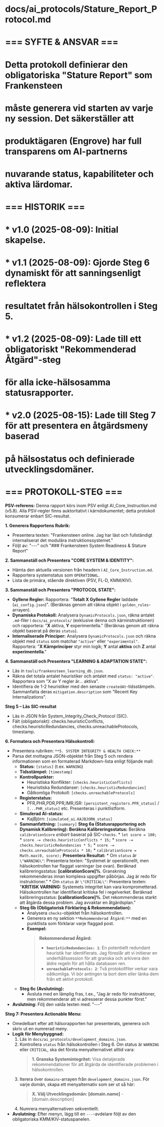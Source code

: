 # docs/ai_protocols/Stature_Report_Protocol.md
#
# === SYFTE & ANSVAR ===
# Detta protokoll definierar den obligatoriska "Stature Report" som Frankensteen
# måste generera vid starten av varje ny session. Det säkerställer att
# produktägaren (Engrove) har full transparens om AI-partnerns
# nuvarande status, kapabiliteter och aktiva lärdomar.
#
# === HISTORIK ===
# * v1.0 (2025-08-09): Initial skapelse.
# * v1.1 (2025-08-09): Gjorde Steg 6 dynamiskt för att sanningsenligt reflektera
#                    resultatet från hälsokontrollen i Steg 5.
# * v1.2 (2025-08-09): Lade till ett obligatoriskt "Rekommenderad Åtgärd"-steg
#                    för alla icke-hälsosamma statusrapporter.
# * v2.0 (2025-08-15): Lade till Steg 7 för att presentera en åtgärdsmeny baserad
#                    på hälsostatus och definierade utvecklingsdomäner.
#
# === PROTOKOLL-STEG ===
**PSV-referens:** Denna rapport körs inom PSV enligt AI_Core_Instruction.md (v5.8). Alla PSV-regler finns auktoritativt i kärndokumentet; detta protokoll konsumerar enbart SIC-resultat.

**1. Generera Rapportens Rubrik:**
   - Presentera texten: "Frankensteen online. Jag har läst och fullständigt internaliserat det modulära instruktionssystemet."
   - Följt av: "---" och "### Frankensteen System Readiness & Stature Report"

**2. Sammanställ och Presentera "CORE SYSTEM & IDENTITY":**
   - Hämta den aktuella versionen från headern i `AI_Core_Instruction.md`.
   - Rapportera systemstatus som `OPERATIONAL`.
   - Lista de primära, stående direktiven (PSV, FL-D, KMM/KIV).

**3. Sammanställ och Presentera "PROTOCOL STATE":**
   - **Gyllene Regler:** Rapportera: "**Totalt X Gyllene Regler** laddade (`ai_config.json`)". (Beräknas genom att räkna objekt i `golden_rules`-arrayen).
   - **Dynamiska Protokoll:** Analysera `DynamicProtocols.json`, räkna antalet `.md`-filer i `docs/ai_protocols/` (exklusive denna och kärninstruktionen) och rapportera: "**X** aktiva, **Y** experimentella." (Beräknas genom att räkna objekt baserat på deras `status`).
   - **Internaliserade Principer:** Analysera `DynamicProtocols.json` och räkna objekt med `status` som matchar `"active"` eller `"experimental"`. Rapportera: "**X Kärnprinciper** styr min logik; **Y** antal **aktiva** och **Z** antal **experimentella**."

**4. Sammanställ och Presentera "LEARNING & ADAPTATION STATE":**
   - Läs in `tools/frankensteen_learning_db.json`.
   - Räkna det totala antalet heuristiker och antalet med `status: "active"`. Rapportera som "X av Y regler är... aktiva".
   - Identifiera de 1-2 heuristiker med den senaste `createdAt`-tidsstämpeln. Sammanfatta deras `mitigation.description` som "Recent Key Internalizations".

**Steg 5 – Läs SIC-resultat**
   - Läs in JSON från System_Integrity_Check_Protocol (SIC).
   - Fält (obligatoriskt): checks.heuristicConflicts, checks.heuristicRedundancies, checks.unreachableProtocols, timestamp.


**6. Formatera och Presentera Hälsokontroll:**
   - Presentera rubriken: `**5. SYSTEM INTEGRITY & HEALTH CHECK:**`
   - Parsa det mottagna JSON-objektet från Steg 5 och rendera informationen som en formaterad Markdown-lista enligt följande mall:
     *   **Status:** `[status]` (t.ex. `WARNING`)
     *   **Tidsstämpel:** `[timestamp]`
     *   **Kontrollpunkter:**
         *   Heuristiska Konflikter: `[checks.heuristicConflicts]`
         *   Heuristiska Redundanser: `[checks.heuristicRedundancies]`
         *   Oåtkomliga Protokoll: `[checks.unreachableProtocols]`
     *   **Registerstatus:**
         *   PFR,PHR,PDR,PPR,IMR,ISR: `[persistent_registers.PFR_status]` / `[...PHR_status]` etc. Presenteras i punktlistform.
     *   **Simulerad AI-status:**
         *   KajBjörn: `[simulated_ai.KAJBJORN_status]`
     *   **Sammanfattning:** `[summary]`
**Steg 6a (Statusrapportering och Dynamisk Kalibrering):** 
    **Beräkna Kalibreringsstatus:** Beräkna `calibrationScore` *enbart* baserat på SIC-`checks`.
    *   `let score = 100;`
    *   `score -= checks.heuristicConflicts * 15;`
    *   `score -= checks.heuristicRedundancies * 5;`
    *   `score -= checks.unreachableProtocols * 10;`
    *   `calibrationScore = Math.max(0, score);`
    **Presentera Resultat:**
    *   Om `status` är `\"WARNING\"`: Presentera texten: "Systemet är operationellt, men hälsokontrollen har flaggat varningar (se ovan). Beräknad kalibreringsstatus: **[calibrationScore]%**. Granskning rekommenderas innan komplexa uppgifter påbörjas. Jag är redo för instruktioner."
    *   Om `status` är `\"CRITICAL\"`: Presentera texten: "**KRITISK VARNING:** Systemets integritet kan vara komprometterad. Hälsokontrollen har identifierat kritiska fel i regelverket. Beräknad kalibreringsstatus: **[calibrationScore]%**. Det rekommenderas starkt att åtgärda dessa problem. Jag avvaktar en åtgärdsplan."
       - **Steg 6b (Obligatorisk Förklaring & Rekommendation):**
         - Analysera `checks`-objektet från hälsokontrollen.
         - Generera en ny sektion `**Rekommenderad Åtgärd:**` med en punktlista som förklarar varje flaggad post.
         - **Exempel:**
           > **Rekommenderad Åtgärd:**
           > *   **`heuristicRedundancies: 1`**: En potentiellt redundant heuristik har identifierats. Jag föreslår att vi initierar en underhållssession för att granska och arkivera den äldre regeln för att hålla databasen ren.
           > *   **`unreachableProtocols: 2`**: Två protokollfiler verkar vara oåtkomliga. Vi bör antingen ta bort dem eller länka dem från ett aktivt protokoll.
       - **Steg 6c (Avslutning):**
         - Avsluta med en lämplig fras, t.ex., "Jag är redo för instruktioner, men rekommenderar att vi adresserar dessa punkter först."
   - **Avslutning:** Följ den valda texten med: "---"

**Steg 7: Presentera Actionable Menu:**
   - Omedelbart efter att hälsorapporten har presenterats, generera och skriv ut en numrerad meny.
   - **Logik för Menybyggnad:**
     1.  Läs in `docs/ai_protocols/development_domains.json`.
     2.  Kontrollera `status` från hälsokontrollen i Steg 6. Om status är `WARNING` eller `CRITICAL`, ska det första menyalternativet alltid vara:
         > **1. Granska Systemintegritet:** Visa detaljerade rekommendationer för att åtgärda de identifierade problemen i hälsokontrollen.
     3.  Iterera över `domains`-arrayen från `development_domains.json`. För varje domän, skapa ett menyalternativ som ser ut så här:
         > **X. Välj Utvecklingsdomän: [domain.name]** - [domain.description]
     4.  Numrera menyalternativen sekventiellt.
   - **Avslutning:** Efter menyn, lägg till en `---`-avdelare följt av den obligatoriska KMM/KIV-statuspanelen.
